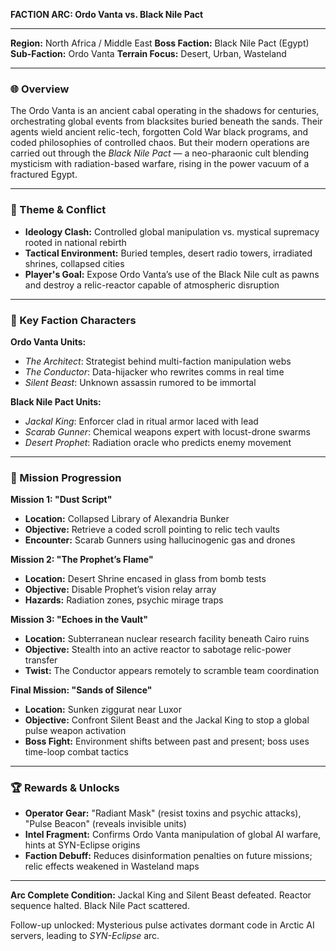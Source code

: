 **FACTION ARC: Ordo Vanta vs. Black Nile Pact**

---

**Region:** North Africa / Middle East
**Boss Faction:** Black Nile Pact (Egypt)
**Sub-Faction:** Ordo Vanta
**Terrain Focus:** Desert, Urban, Wasteland

---

### 🌐 Overview
The Ordo Vanta is an ancient cabal operating in the shadows for centuries, orchestrating global events from blacksites buried beneath the sands. Their agents wield ancient relic-tech, forgotten Cold War black programs, and coded philosophies of controlled chaos. But their modern operations are carried out through the *Black Nile Pact* — a neo-pharaonic cult blending mysticism with radiation-based warfare, rising in the power vacuum of a fractured Egypt.

---

### 🧠 Theme & Conflict
- **Ideology Clash:** Controlled global manipulation vs. mystical supremacy rooted in national rebirth
- **Tactical Environment:** Buried temples, desert radio towers, irradiated shrines, collapsed cities
- **Player's Goal:** Expose Ordo Vanta’s use of the Black Nile cult as pawns and destroy a relic-reactor capable of atmospheric disruption

---

### 🔑 Key Faction Characters
**Ordo Vanta Units:**
- *The Architect*: Strategist behind multi-faction manipulation webs
- *The Conductor*: Data-hijacker who rewrites comms in real time
- *Silent Beast*: Unknown assassin rumored to be immortal

**Black Nile Pact Units:**
- *Jackal King*: Enforcer clad in ritual armor laced with lead
- *Scarab Gunner*: Chemical weapons expert with locust-drone swarms
- *Desert Prophet*: Radiation oracle who predicts enemy movement

---

### 📜 Mission Progression

**Mission 1: "Dust Script"**
- **Location:** Collapsed Library of Alexandria Bunker
- **Objective:** Retrieve a coded scroll pointing to relic tech vaults
- **Encounter:** Scarab Gunners using hallucinogenic gas and drones

**Mission 2: "The Prophet’s Flame"**
- **Location:** Desert Shrine encased in glass from bomb tests
- **Objective:** Disable Prophet’s vision relay array
- **Hazards:** Radiation zones, psychic mirage traps

**Mission 3: "Echoes in the Vault"**
- **Location:** Subterranean nuclear research facility beneath Cairo ruins
- **Objective:** Stealth into an active reactor to sabotage relic-power transfer
- **Twist:** The Conductor appears remotely to scramble team coordination

**Final Mission: "Sands of Silence"**
- **Location:** Sunken ziggurat near Luxor
- **Objective:** Confront Silent Beast and the Jackal King to stop a global pulse weapon activation
- **Boss Fight:** Environment shifts between past and present; boss uses time-loop combat tactics

---

### 🏆 Rewards & Unlocks
- **Operator Gear:** "Radiant Mask" (resist toxins and psychic attacks), "Pulse Beacon" (reveals invisible units)
- **Intel Fragment:** Confirms Ordo Vanta manipulation of global AI warfare, hints at SYN-Eclipse origins
- **Faction Debuff:** Reduces disinformation penalties on future missions; relic effects weakened in Wasteland maps

---

**Arc Complete Condition:**
Jackal King and Silent Beast defeated. Reactor sequence halted. Black Nile Pact scattered.

Follow-up unlocked: Mysterious pulse activates dormant code in Arctic AI servers, leading to *SYN-Eclipse* arc.

